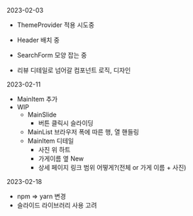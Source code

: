 2023-02-03
* ThemeProvider 적용 시도중
* Header 배치 중
* SearchForm 모양 잡는 중

* 리뷰 디테일로 넘어갈 컴포넌트 로직, 디자인

2023-02-11
* MainItem 추가
* WIP
    * MainSlide
        * 버튼 클릭시 슬라이딩
    * MainList 브라우저 폭에 따른 행, 열 핸들링
    * MainItem 디테일
        * 사진 위 하트
        * 가게이름 옆 New
        * 상세 페이지 링크 범위 어떻게?(전체 or 가게 이름 + 사진)


2023-02-18
* npm => yarn 변경
* 슬라이드 라이브러리 사용 고려